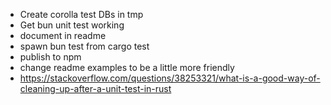 - Create corolla test DBs in tmp
- Get bun unit test working
- document in readme
- spawn bun test from cargo test
- publish to npm
- change readme examples to be a little more friendly
- https://stackoverflow.com/questions/38253321/what-is-a-good-way-of-cleaning-up-after-a-unit-test-in-rust
